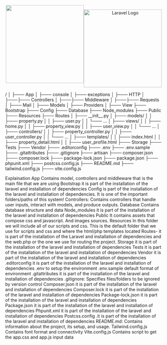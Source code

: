 <div style="display:flex; justify-content:center">
    <div><img src="https://dev-vincentelipe.pantheonsite.io/wp-content/uploads/2023/11/siteLogo.png" width="250"></div>
<div>
<p align="center"><a href="https://laravel.com" target="_blank"><img src="https://raw.githubusercontent.com/laravel/art/master/logo-lockup/5%20SVG/2%20CMYK/1%20Full%20Color/laravel-logolockup-cmyk-red.svg" width="250" alt="Laravel Logo"></a></p>    
</div>
</div>
/
│
├─── App
│    ├─── console
│    ├─── exceptions
│    ├─── HTTP
│    ├───├─── Controllers
│    ├───├─── Middleware
│    ├───├─── Requests
│    ├─── Mail
│    ├─── Models
│    ├─── Providers
│    ├─── View
├─── Bootstrap
├─── Config
├─── Database
├─── Node_modules
├─── Public
├─── Resources
├─── Routes
│    ├─── __init__.py
│    ├─── models/
│    │    ├─── property.py
│    │    ├─── user.py
│    │    └─── ...
│    ├─── views/
│    │    ├─── home.py
│    │    ├─── property_view.py
│    │    ├─── user_view.py
│    │    └─── ...
│    ├─── controllers/
│    │    ├─── property_controller.py
│    │    ├─── user_controller.py
│    │    └─── ...
│    ├─── templates/
│    │    ├─── index.html
│    │    ├─── property_detail.html
│    │    ├─── user_profile.html
├─── Storage
├─── Tests
├─── Vendor
├─── .editorconfig
├─── .env
├─── .env.sample
├─── .gitattributes
├─── .gitignore
├─── artisan
├─── composer.json
├─── composer.lock
├─── package-lock.json
├─── package.json
├─── phpunit.xml
├─── postcss.config.js
├─── README.md
├─── tailwind.config.js
├─── vite.config.js





Explaination
App Contains model, controllers and middleware that is the main file that we are using
Bootstrap it is part of the installation of the laravel and installation of dependencies
Config is part of the installation of the laravel and installation of dependencies. It is one of the important folders/paths of this system!
Controllers: Contains controllers that handle user inputs, interact with models, and produce outputs.
Database Contains database structure and data 
Node_modules it is part of the installation of the laravel and installation of dependencies
Public It contains assets that compose css and javascript. And images sources. 
Resources In this folder we will include all of our scripts and css. This is the default folder that we use for scripts and css and where the html/php templates located
Routes-  it is part of the installation of the Laravel and installation of dependencies and the  web.php or the one we use for routing the project.
Storage it is part of the installation of the laravel and installation of dependencies
Tests it is part of the installation of the laravel and installation of dependencies
Vendor it is part of the installation of the laravel and installation of dependencies
.editorconfig it is part of the installation of the laravel and installation of dependencies
.env to setup the environment
.env.sample default format of environment
.gitattributes it is part of the installation of the laravel and installation of dependencies
.gitignore: Specifies files/folders to be ignored by version control 
Composer.json it is part of the installation of the laravel and installation of dependencies
Composer.lock it is part of the installation of the laravel and installation of dependencies
Package-lock.json it is part of the installation of the laravel and installation of dependencies
Package.json it is part of the installation of the laravel and installation of dependencies
Phpunit.xml  it is part of the installation of the laravel and installation of dependencies
Postcss.config .it is part of the installation of the laravel and installation of dependencies
README.md: Contains information about the project, its setup, and usage.
Tailwind.config.js Contains font format and connectivity
Vite.config.js Contains script to get the app.css and app.js input data

